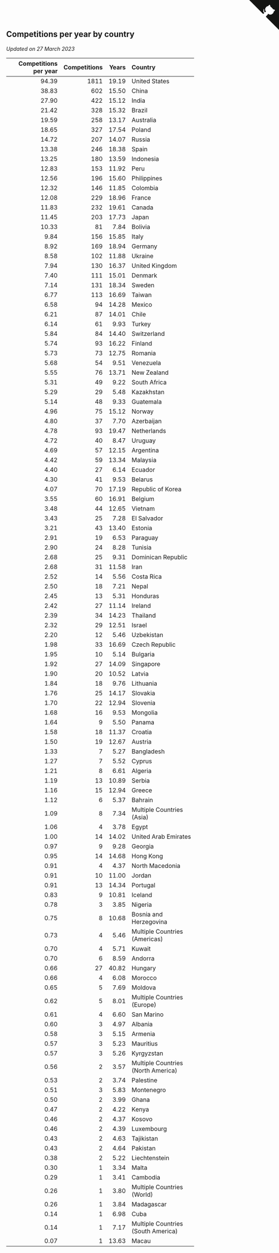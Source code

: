 ## Competitions per year by country

*Updated on 27 March 2023*

| Competitions per year | Competitions | Years | Country |
| ---: | ---: | ---: | :--- |
| 94.39 | 1811 | 19.19 | United States |
| 38.83 | 602 | 15.50 | China |
| 27.90 | 422 | 15.12 | India |
| 21.42 | 328 | 15.32 | Brazil |
| 19.59 | 258 | 13.17 | Australia |
| 18.65 | 327 | 17.54 | Poland |
| 14.72 | 207 | 14.07 | Russia |
| 13.38 | 246 | 18.38 | Spain |
| 13.25 | 180 | 13.59 | Indonesia |
| 12.83 | 153 | 11.92 | Peru |
| 12.56 | 196 | 15.60 | Philippines |
| 12.32 | 146 | 11.85 | Colombia |
| 12.08 | 229 | 18.96 | France |
| 11.83 | 232 | 19.61 | Canada |
| 11.45 | 203 | 17.73 | Japan |
| 10.33 | 81 | 7.84 | Bolivia |
| 9.84 | 156 | 15.85 | Italy |
| 8.92 | 169 | 18.94 | Germany |
| 8.58 | 102 | 11.88 | Ukraine |
| 7.94 | 130 | 16.37 | United Kingdom |
| 7.40 | 111 | 15.01 | Denmark |
| 7.14 | 131 | 18.34 | Sweden |
| 6.77 | 113 | 16.69 | Taiwan |
| 6.58 | 94 | 14.28 | Mexico |
| 6.21 | 87 | 14.01 | Chile |
| 6.14 | 61 | 9.93 | Turkey |
| 5.84 | 84 | 14.40 | Switzerland |
| 5.74 | 93 | 16.22 | Finland |
| 5.73 | 73 | 12.75 | Romania |
| 5.68 | 54 | 9.51 | Venezuela |
| 5.55 | 76 | 13.71 | New Zealand |
| 5.31 | 49 | 9.22 | South Africa |
| 5.29 | 29 | 5.48 | Kazakhstan |
| 5.14 | 48 | 9.33 | Guatemala |
| 4.96 | 75 | 15.12 | Norway |
| 4.80 | 37 | 7.70 | Azerbaijan |
| 4.78 | 93 | 19.47 | Netherlands |
| 4.72 | 40 | 8.47 | Uruguay |
| 4.69 | 57 | 12.15 | Argentina |
| 4.42 | 59 | 13.34 | Malaysia |
| 4.40 | 27 | 6.14 | Ecuador |
| 4.30 | 41 | 9.53 | Belarus |
| 4.07 | 70 | 17.19 | Republic of Korea |
| 3.55 | 60 | 16.91 | Belgium |
| 3.48 | 44 | 12.65 | Vietnam |
| 3.43 | 25 | 7.28 | El Salvador |
| 3.21 | 43 | 13.40 | Estonia |
| 2.91 | 19 | 6.53 | Paraguay |
| 2.90 | 24 | 8.28 | Tunisia |
| 2.68 | 25 | 9.31 | Dominican Republic |
| 2.68 | 31 | 11.58 | Iran |
| 2.52 | 14 | 5.56 | Costa Rica |
| 2.50 | 18 | 7.21 | Nepal |
| 2.45 | 13 | 5.31 | Honduras |
| 2.42 | 27 | 11.14 | Ireland |
| 2.39 | 34 | 14.23 | Thailand |
| 2.32 | 29 | 12.51 | Israel |
| 2.20 | 12 | 5.46 | Uzbekistan |
| 1.98 | 33 | 16.69 | Czech Republic |
| 1.95 | 10 | 5.14 | Bulgaria |
| 1.92 | 27 | 14.09 | Singapore |
| 1.90 | 20 | 10.52 | Latvia |
| 1.84 | 18 | 9.76 | Lithuania |
| 1.76 | 25 | 14.17 | Slovakia |
| 1.70 | 22 | 12.94 | Slovenia |
| 1.68 | 16 | 9.53 | Mongolia |
| 1.64 | 9 | 5.50 | Panama |
| 1.58 | 18 | 11.37 | Croatia |
| 1.50 | 19 | 12.67 | Austria |
| 1.33 | 7 | 5.27 | Bangladesh |
| 1.27 | 7 | 5.52 | Cyprus |
| 1.21 | 8 | 6.61 | Algeria |
| 1.19 | 13 | 10.89 | Serbia |
| 1.16 | 15 | 12.94 | Greece |
| 1.12 | 6 | 5.37 | Bahrain |
| 1.09 | 8 | 7.34 | Multiple Countries (Asia) |
| 1.06 | 4 | 3.78 | Egypt |
| 1.00 | 14 | 14.02 | United Arab Emirates |
| 0.97 | 9 | 9.28 | Georgia |
| 0.95 | 14 | 14.68 | Hong Kong |
| 0.91 | 4 | 4.37 | North Macedonia |
| 0.91 | 10 | 11.00 | Jordan |
| 0.91 | 13 | 14.34 | Portugal |
| 0.83 | 9 | 10.81 | Iceland |
| 0.78 | 3 | 3.85 | Nigeria |
| 0.75 | 8 | 10.68 | Bosnia and Herzegovina |
| 0.73 | 4 | 5.46 | Multiple Countries (Americas) |
| 0.70 | 4 | 5.71 | Kuwait |
| 0.70 | 6 | 8.59 | Andorra |
| 0.66 | 27 | 40.82 | Hungary |
| 0.66 | 4 | 6.08 | Morocco |
| 0.65 | 5 | 7.69 | Moldova |
| 0.62 | 5 | 8.01 | Multiple Countries (Europe) |
| 0.61 | 4 | 6.60 | San Marino |
| 0.60 | 3 | 4.97 | Albania |
| 0.58 | 3 | 5.15 | Armenia |
| 0.57 | 3 | 5.23 | Mauritius |
| 0.57 | 3 | 5.26 | Kyrgyzstan |
| 0.56 | 2 | 3.57 | Multiple Countries (North America) |
| 0.53 | 2 | 3.74 | Palestine |
| 0.51 | 3 | 5.83 | Montenegro |
| 0.50 | 2 | 3.99 | Ghana |
| 0.47 | 2 | 4.22 | Kenya |
| 0.46 | 2 | 4.37 | Kosovo |
| 0.46 | 2 | 4.39 | Luxembourg |
| 0.43 | 2 | 4.63 | Tajikistan |
| 0.43 | 2 | 4.64 | Pakistan |
| 0.38 | 2 | 5.22 | Liechtenstein |
| 0.30 | 1 | 3.34 | Malta |
| 0.29 | 1 | 3.41 | Cambodia |
| 0.26 | 1 | 3.80 | Multiple Countries (World) |
| 0.26 | 1 | 3.84 | Madagascar |
| 0.14 | 1 | 6.98 | Cuba |
| 0.14 | 1 | 7.17 | Multiple Countries (South America) |
| 0.07 | 1 | 13.63 | Macau |


<a href="https://github.com/jonatanklosko/wca_statistics" class="github-corner" aria-label="View source on Github"><svg width="80" height="80" viewBox="0 0 250 250" style="fill:#151513; color:#fff; position: absolute; top: 0; border: 0; right: 0;" aria-hidden="true"><path d="M0,0 L115,115 L130,115 L142,142 L250,250 L250,0 Z"></path><path d="M128.3,109.0 C113.8,99.7 119.0,89.6 119.0,89.6 C122.0,82.7 120.5,78.6 120.5,78.6 C119.2,72.0 123.4,76.3 123.4,76.3 C127.3,80.9 125.5,87.3 125.5,87.3 C122.9,97.6 130.6,101.9 134.4,103.2" fill="currentColor" style="transform-origin: 130px 106px;" class="octo-arm"></path><path d="M115.0,115.0 C114.9,115.1 118.7,116.5 119.8,115.4 L133.7,101.6 C136.9,99.2 139.9,98.4 142.2,98.6 C133.8,88.0 127.5,74.4 143.8,58.0 C148.5,53.4 154.0,51.2 159.7,51.0 C160.3,49.4 163.2,43.6 171.4,40.1 C171.4,40.1 176.1,42.5 178.8,56.2 C183.1,58.6 187.2,61.8 190.9,65.4 C194.5,69.0 197.7,73.2 200.1,77.6 C213.8,80.2 216.3,84.9 216.3,84.9 C212.7,93.1 206.9,96.0 205.4,96.6 C205.1,102.4 203.0,107.8 198.3,112.5 C181.9,128.9 168.3,122.5 157.7,114.1 C157.9,116.9 156.7,120.9 152.7,124.9 L141.0,136.5 C139.8,137.7 141.6,141.9 141.8,141.8 Z" fill="currentColor" class="octo-body"></path></svg></a><style>.github-corner:hover .octo-arm{animation:octocat-wave 560ms ease-in-out}@keyframes octocat-wave{0%,100%{transform:rotate(0)}20%,60%{transform:rotate(-25deg)}40%,80%{transform:rotate(10deg)}}@media (max-width:500px){.github-corner:hover .octo-arm{animation:none}.github-corner .octo-arm{animation:octocat-wave 560ms ease-in-out}}</style>
